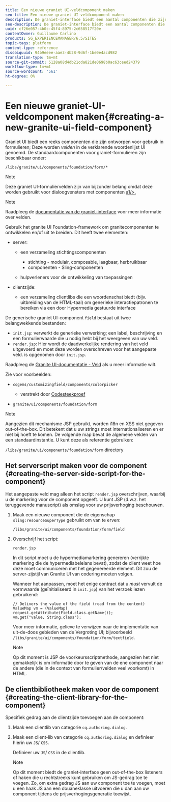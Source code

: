 ```yaml
---
title: Een nieuwe graniet UI-veldcomponent maken
seo-title: Een nieuwe graniet UI-veldcomponent maken
description: De graniet-interface biedt een aantal componenten die zijn ontworpen voor gebruik in formulieren, velden genaamd
seo-description: De graniet-interface biedt een aantal componenten die zijn ontworpen voor gebruik in formulieren, velden genaamd
uuid: cf26e057-4b0c-45f4-8975-2c658517f20e
contentOwner: Guillaume Carlino
products: SG_EXPERIENCEMANAGER/6.5/SITES
topic-tags: platform
content-type: reference
discoiquuid: 94b9eeee-aae3-4b28-9d6f-1be0e4acd982
translation-type: tm+mt
source-git-commit: 5128a08d4db21cda821de0698b0ac63ceed24379
workflow-type: tm+mt
source-wordcount: '561'
ht-degree: 0%

---
```



# Een nieuwe graniet-UI-veldcomponent maken{#creating-a-new-granite-ui-field-component}

Graniet UI biedt een reeks componenten die zijn ontworpen voor gebruik in formulieren; Deze worden *velden* in de verklarende woordenlijst UI genoemd. De standaardcomponenten voor graniet-formulieren zijn beschikbaar onder:

`/libs/granite/ui/components/foundation/form/*`

>[!NOTE]
>
>Deze graniet UI-formuliervelden zijn van bijzonder belang omdat deze worden gebruikt voor dialoogvensters met componenten [a1/>.](/help/sites-developing/developing-components.md)

>[!NOTE]
>
>Raadpleeg de [documentatie van de graniet-interface](https://helpx.adobe.com/experience-manager/6-5/sites/developing/using/reference-materials/granite-ui/api/index.html) voor meer informatie over velden.

Gebruik het granite UI Foundation-framework om granitecomponenten te ontwikkelen en/of uit te breiden. Dit heeft twee elementen:

* server:

   * een verzameling stichtingscomponenten

      * stichting - modulair, composable, laagbaar, herbruikbaar
      * componenten - Sling-componenten
   * hulpverleners voor de ontwikkeling van toepassingen


* clientzijde:

   * een verzameling clientlibs die een woordenschat biedt (bijv. uitbreiding van de HTML-taal) om generieke interactiepatronen te bereiken via een door Hypermedia gestuurde interface

De generische graniet UI-component `field` bestaat uit twee belangwekkende bestanden:

* `init.jsp`: verwerkt de generieke verwerking; een label, beschrijving en een formulierwaarde die u nodig hebt bij het weergeven van uw veld.
* `render.jsp`: Hier wordt de daadwerkelijke rendering van het veld uitgevoerd en moet deze worden overschreven voor het aangepaste veld. is opgenomen door  `init.jsp`.

Raadpleeg de [Granite UI-documentatie - Veld](https://helpx.adobe.com/experience-manager/6-5/sites/developing/using/reference-materials/granite-ui/api/jcr_root/libs/granite/ui/components/foundation/form/field/index.html) als u meer informatie wilt.

Zie voor voorbeelden:

* `cqgems/customizingfield/components/colorpicker`

   * verstrekt door [Codesteekproef](/help/sites-developing/developing-components-samples.md#code-sample-how-to-customize-dialog-fields)

* `granite/ui/components/foundation/form`

>[!NOTE]
>
>Aangezien dit mechanisme JSP gebruikt, worden i18n en XSS niet gegeven out-of-the-box. Dit betekent dat u uw strings moet internationaliseren en er niet bij hoeft te komen. De volgende map bevat de algemene velden van een standaardinstantie. U kunt deze als referentie gebruiken:
>
>`/libs/granite/ui/components/foundation/form` directory

## Het serverscript maken voor de component {#creating-the-server-side-script-for-the-component}

Het aangepaste veld mag alleen het script `render.jsp` overschrijven, waarbij u de markering voor de component opgeeft. U kunt JSP (d.w.z. het teruggevende manuscript) als omslag voor uw prijsverhoging beschouwen.

1. Maak een nieuwe component die de eigenschap `sling:resourceSuperType` gebruikt om van te erven:

   `/libs/granite/ui/components/foundation/form/field`

1. Overschrijf het script:

   `render.jsp`

   In dit script moet u de hypermediamarkering genereren (verrijkte markering die de hypermediabelelans bevat), zodat de client weet hoe deze moet communiceren met het gegenereerde element. Dit zou de server-zijstijl van Granite UI van codering moeten volgen.

   Wanneer het aanpassen, moet het enige contract dat u *must* vervult de vormwaarde (geïnitialiseerd in `init.jsp`) van het verzoek lezen gebruikend:

   ```
   // Delivers the value of the field (read from the content)
   ValueMap vm = (ValueMap) request.getAttribute(Field.class.getName());
   vm.get("value, String.class");
   ```

   Voor meer informatie, gelieve te verwijzen naar de implementatie van uit-de-doos gebieden van de Vergroting UI; bijvoorbeeld `/libs/granite/ui/components/foundation/form/textfield`.

   >[!NOTE]
   >
   >Op dit moment is JSP de voorkeursscriptmethode, aangezien het niet gemakkelijk is om informatie door te geven van de ene component naar de andere (die in de context van formulier/velden veel voorkomt) in HTML.

## De clientbibliotheek maken voor de component {#creating-the-client-library-for-the-component}

Specifiek gedrag aan de clientzijde toevoegen aan de component:

1. Maak een clientlib van categorie `cq.authoring.dialog`.
1. Maak een client-lib van categorie `cq.authoring.dialog` en definieer hierin uw `JS`/ `CSS`.

   Definieer uw `JS`/ `CSS` in de clientlib.

   >[!NOTE]
   >
   >Op dit moment biedt de graniet-interface geen out-of-the-box listeners of haken die u rechtstreeks kunt gebruiken om JS-gedrag toe te voegen. Zo, om extra gedrag JS aan uw component toe te voegen, moet u een haak JS aan een douaneklasse uitvoeren die u dan aan uw component tijdens de prijsverhogingsgeneratie toewijst.

